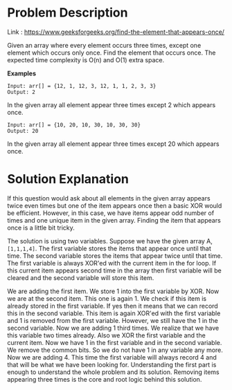 # Problem Description
Link : https://www.geeksforgeeks.org/find-the-element-that-appears-once/

Given an array where every element occurs three times, except one element which occurs only once. Find the element that occurs once. The expected time complexity is O(n) and O(1) extra space. 

**Examples**


    Input: arr[] = {12, 1, 12, 3, 12, 1, 1, 2, 3, 3} 
    Output: 2 
In the given array all element appear three times except 2 which appears once.



    Input: arr[] = {10, 20, 10, 30, 10, 30, 30} 
    Output: 20 
In the given array all element appear three times except 20 which appears once.

# Solution Explanation
If this question would ask about all elements in the given array appears twice even times but one of the item appears once then a basic XOR would be efficient. However, in this case, we have items appear odd number of times and one unique item in the given array. Finding the item that appears once is a little bit tricky.

The solution is using two variables. Suppose we have the given array A, `[1,1,1,4]`. The first variable stores the items that appear once until that time. The second variable stores the items that appear twice until that time. The first variable is always XOR'ed with the current item in the for loop. If this current item appears second time in the array then first variable will be cleared and the second variable will store this item.

We are adding the first item. We store 1 into the first variable by XOR. Now we are at the second item. This one is again 1. We check if this item is already stored in the first variable. If yes then it means that we can record this in the second variable. This item is again XOR'ed with the first variable and 1 is removed from the first variable. However, we still have the 1 in the second variable. Now we are adding 1 third times. We realize that we have this variable two times already. Also we XOR the first variable and the current item. Now we have 1 in the first variable and in the second variable. We remove the common bits. So we do not have 1 in any variable any more. Now we are adding 4. This time the first variable will always record 4 and that will be what we have been looking for. Understanding the first part is enough to understand the whole problem and its solution. Removing items appearing three times is the core and root logic behind this solution.

